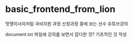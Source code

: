 # basic_frontend_from_lion

멋쟁이사자처럼 국비지원 과정 신청과정 중에 보는 선수 유튜브강의

document.txt 파일에
강의를 보면서 잡다한 것? 기초적인 것 작성
